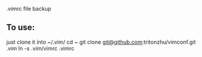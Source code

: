 .vimrc file backup

## To use:
just clone it into ~/.vim/
    cd ~
    git clone git@github.com:tritonzhu/vimconf.git .vim
    ln -s .vim/vimrc .vimrc

 
